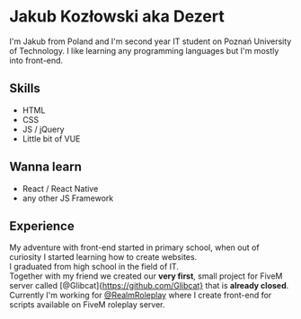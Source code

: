 # Jakub Kozłowski aka Dezert
I'm Jakub from Poland and I'm second year IT student on Poznań University of Technology. I like learning any programming languages but I'm mostly into front-end.

## Skills
* HTML
* CSS
* JS / jQuery
* Little bit of VUE

## Wanna learn
* React / React Native
* any other JS Framework

## Experience
My adventure with front-end started in primary school, when out of curiosity I started learning how to create websites.<br/>
I graduated from high school in the field of IT.<br/>
Together with my friend we created our **very first**, small project for FiveM server called [@Glibcat]{https://github.com/Glibcat} that is **already closed**.<br/>
Currently I'm working for [@RealmRoleplay](https://github.com/RealmRoleplay) where I create front-end for scripts available on FiveM roleplay server.
